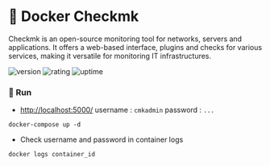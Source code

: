 # 🎉 Docker Checkmk

Checkmk is an open-source monitoring tool for networks, servers and applications. It offers a web-based interface, plugins and checks for various services, making it versatile for monitoring IT infrastructures.

![version](https://img.shields.io/badge/version-1.0-blue)
![rating](https://img.shields.io/badge/rating-★★★★★-yellow)
![uptime](https://img.shields.io/badge/uptime-100%25-brightgreen)

### 🥈 Run

- [http://localhost:5000/](http://localhost:5000/) username : `cmkadmin` password : `...`

```shell
docker-compose up -d
```

- Check username and password in container logs

```shell
docker logs container_id
```
